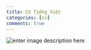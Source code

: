 ```yaml
---
title: CV Tiếng Việt
categories: [cv]
comments: true
---
```

![enter image description here](https://cdn.discordapp.com/attachments/1198300551193034894/1284100841430581249/CV-VI.jpg?ex=66e5679a&is=66e4161a&hm=6dd32b755b7cf9046b84dce6ee665ea83ff6c45c7dfaba099a2aacb8c91f1040&)
